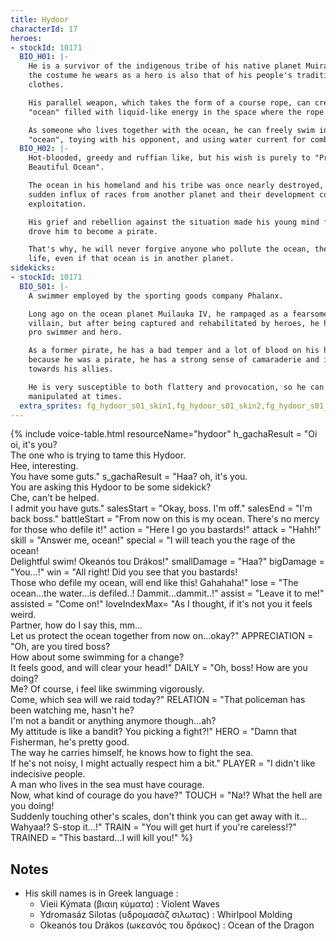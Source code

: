 ```yaml
---
title: Hydoor
characterId: 17
heroes:
- stockId: 10171
  BIO_H01: |-
    He is a survivor of the indigenous tribe of his native planet Muirauka IV, and
    the costume he wears as a hero is also that of his people's traditional best
    clothes.

    His parallel weapon, which takes the form of a course rope, can create an
    "ocean" filled with liquid-like energy in the space where the rope is released.

    As someone who lives together with the ocean, he can freely swim in that
    "ocean", toying with his opponent, and using water current for combat.
  BIO_H02: |-
    Hot-blooded, greedy and ruffian like, but his wish is purely to "Protect the
    Beautiful Ocean".

    The ocean in his homeland and his tribe was once nearly destroyed, due to the
    sudden influx of races from another planet and their development competition and
    exploitation.

    His grief and rebellion against the situation made his young mind fierce and
    drove him to become a pirate.

    That's why, he will never forgive anyone who pollute the ocean, the source of
    life, even if that ocean is in another planet.
sidekicks:
- stockId: 10171
  BIO_S01: |-
    A swimmer employed by the sporting goods company Phalanx.

    Long ago on the ocean planet Muilauka IV, he rampaged as a fearsome pirate
    villain, but after being captured and rehabilitated by heroes, he has become a
    pro swimmer and hero.

    As a former pirate, he has a bad temper and a lot of blood on his hands, but
    because he was a pirate, he has a strong sense of camaraderie and is very caring
    towards his allies.

    He is very susceptible to both flattery and provocation, so he can be easily
    manipulated at times.
  extra_sprites: fg_hydoor_s01_skin1,fg_hydoor_s01_skin2,fg_hydoor_s01_skin3,fg_hydoor_s01_skin4
---
```


{% include voice-table.html resourceName="hydoor"
h_gachaResult = "Oi oi, it's you?<br>The one who is trying to tame this Hydoor.<br>Hee, interesting.<br>You have some guts."
s_gachaResult = "Haa? oh, it's you.<br>You are asking this Hydoor to be some sidekick?<br>Che, can't be helped.<br>I admit you have guts."
salesStart = "Okay, boss. I'm off."
salesEnd = "I'm back boss."
battleStart = "From now on this is my ocean. There's no mercy for those who defile it!"
action = "Here I go you bastards!"
attack = "Hahh!"
skill = "Answer me, ocean!"
special = "I will teach you the rage of the ocean!<br>Delightful swim! Okeanós tou Drákos!"
smallDamage = "Haa?"
bigDamage = "You…!"
win = "All right! Did you see that you bastards!<br>Those who defile my ocean, will end like this! Gahahaha!"
lose = "The ocean…the water…is defiled..! Dammit…dammit..!"
assist = "Leave it to me!"
assisted = "Come on!"
loveIndexMax= "As I thought, if it's not you it feels weird.<br>Partner, how do I say this, mm…<br>Let us protect the ocean together from now on…okay?"
APPRECIATION = "Oh, are you tired boss?<br>How about some swimming for a change?<br>It feels good, and will clear your head!"
DAILY = "Oh, boss! How are you doing?<br>Me? Of course, i feel like swimming vigorously.<br>Come, which sea will we raid today?"
RELATION = "That policeman has been watching me, hasn't he?<br>I'm not a bandit or anything anymore though…ah?<br>My attitude is like a bandit? You picking a fight?!"
HERO = "Damn that Fisherman, he's pretty good.<br>The way he carries himself, he knows how to fight the sea.<br>If he's not noisy, I might actually respect him a bit."
PLAYER = "I didn't like indecisive people.<br>A man who lives in the sea must have courage.<br>Now, what kind of courage do you have?"
TOUCH = "Na!? What the hell are you doing!<br>Suddenly touching other's scales, don't think you can get away with it…<br>Wahyaa!? S-stop it…!"
TRAIN = "You will get hurt if you're careless!?"
TRAINED = "This bastard…I will kill you!"
%}

## Notes
- His skill names is in Greek language :
  - Vieii Kýmata (βιαιη κύματα) : Violent Waves
  - Ydromasáz Silotas (υδρομασάζ σιλωτας) : Whirlpool Molding
  - Okeanós tou Drákos (ωκεανός του δράκος) : Ocean of the Dragon
